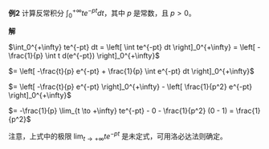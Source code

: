 **例2** 计算反常积分 $\int_0^{+\infty} te^{-pt} dt$，其中 $p$ 是常数，且 $p > 0$。

**解**

$\int_0^{+\infty} te^{-pt} dt = \left[ \int te^{-pt} dt \right]_0^{+\infty} = \left[ -\frac{1}{p} \int t d(e^{-pt}) \right]_0^{+\infty}$

$= \left[ -\frac{t}{p} e^{-pt} + \frac{1}{p} \int e^{-pt} dt \right]_0^{+\infty}$

$= \left[ -\frac{t}{p} e^{-pt} \right]_0^{+\infty} - \left[ \frac{1}{p^2} e^{-pt} \right]_0^{+\infty}$

$= -\frac{1}{p} \lim_{t \to +\infty} te^{-pt} - 0 - \frac{1}{p^2} (0 - 1) = \frac{1}{p^2}$

注意，上式中的极限 $\lim_{t \to +\infty} te^{-pt}$ 是未定式，可用洛必达法则确定。